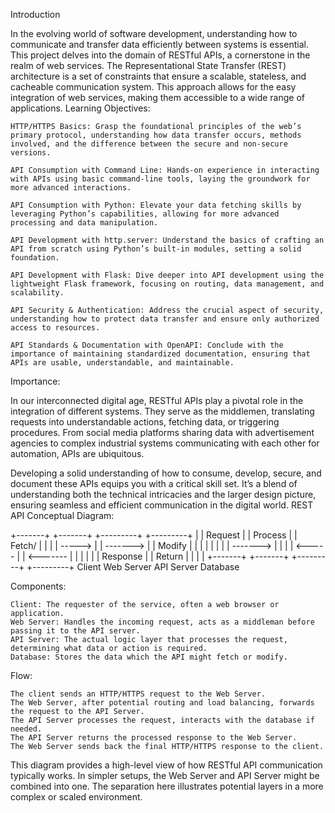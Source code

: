
Introduction

In the evolving world of software development, understanding how to communicate and transfer data efficiently between systems is essential. This project delves into the domain of RESTful APIs, a cornerstone in the realm of web services. The Representational State Transfer (REST) architecture is a set of constraints that ensure a scalable, stateless, and cacheable communication system. This approach allows for the easy integration of web services, making them accessible to a wide range of applications.
Learning Objectives:

    HTTP/HTTPS Basics: Grasp the foundational principles of the web’s primary protocol, understanding how data transfer occurs, methods involved, and the difference between the secure and non-secure versions.

    API Consumption with Command Line: Hands-on experience in interacting with APIs using basic command-line tools, laying the groundwork for more advanced interactions.

    API Consumption with Python: Elevate your data fetching skills by leveraging Python’s capabilities, allowing for more advanced processing and data manipulation.

    API Development with http.server: Understand the basics of crafting an API from scratch using Python’s built-in modules, setting a solid foundation.

    API Development with Flask: Dive deeper into API development using the lightweight Flask framework, focusing on routing, data management, and scalability.

    API Security & Authentication: Address the crucial aspect of security, understanding how to protect data transfer and ensure only authorized access to resources.

    API Standards & Documentation with OpenAPI: Conclude with the importance of maintaining standardized documentation, ensuring that APIs are usable, understandable, and maintainable.

Importance:

In our interconnected digital age, RESTful APIs play a pivotal role in the integration of different systems. They serve as the middlemen, translating requests into understandable actions, fetching data, or triggering procedures. From social media platforms sharing data with advertisement agencies to complex industrial systems communicating with each other for automation, APIs are ubiquitous.

Developing a solid understanding of how to consume, develop, secure, and document these APIs equips you with a critical skill set. It’s a blend of understanding both the technical intricacies and the larger design picture, ensuring seamless and efficient communication in the digital world.
REST API Conceptual Diagram:

+-------+           +-------+           +---------+           +---------+
|       |  Request  |       |  Process  |         |  Fetch/   |         |
|       |   ----->  |       |  -------> |         |  Modify   |         |
|       |           |       |           |         |  -------> |         |
|       | <-----    |       | <-------  |         |           |         |
|       |  Response |       |  Return   |         |           |         |
+-------+           +-------+           +---------+           +---------+
  Client            Web Server           API Server           Database

Components:

    Client: The requester of the service, often a web browser or application.
    Web Server: Handles the incoming request, acts as a middleman before passing it to the API server.
    API Server: The actual logic layer that processes the request, determining what data or action is required.
    Database: Stores the data which the API might fetch or modify.

Flow:

    The client sends an HTTP/HTTPS request to the Web Server.
    The Web Server, after potential routing and load balancing, forwards the request to the API Server.
    The API Server processes the request, interacts with the database if needed.
    The API Server returns the processed response to the Web Server.
    The Web Server sends back the final HTTP/HTTPS response to the client.

This diagram provides a high-level view of how RESTful API communication typically works. In simpler setups, the Web Server and API Server might be combined into one. The separation here illustrates potential layers in a more complex or scaled environment.
